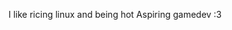 I like ricing linux and being hot
Aspiring gamedev :3

<!---
googl267/googl267 is a ✨ special ✨ repository because its `README.md` (this file) appears on your GitHub profile.
You can click the Preview link to take a look at your changes.
--->
